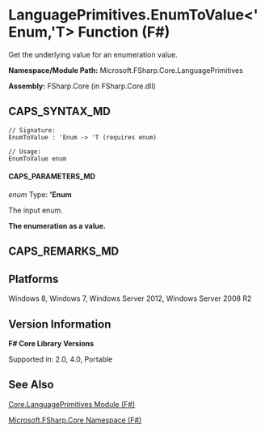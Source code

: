 # LanguagePrimitives.EnumToValue<'Enum,'T> Function (F#)

Get the underlying value for an enumeration value.

**Namespace/Module Path:** Microsoft.FSharp.Core.LanguagePrimitives

**Assembly:** FSharp.Core (in FSharp.Core.dll)


## CAPS_SYNTAX_MD

```
// Signature:
EnumToValue : 'Enum -> 'T (requires enum)

// Usage:
EnumToValue enum
```

#### CAPS_PARAMETERS_MD
*enum*
Type: **'Enum**


The input enum.



**The enumeration as a value.**
## CAPS_REMARKS_MD

## Platforms
Windows 8, Windows 7, Windows Server 2012, Windows Server 2008 R2


## Version Information
**F# Core Library Versions**

Supported in: 2.0, 4.0, Portable




## See Also
[Core.LanguagePrimitives Module &#40;F&#35;&#41;](Core.LanguagePrimitives+Module+%28F%23%29.md)

[Microsoft.FSharp.Core Namespace &#40;F&#35;&#41;](Microsoft.FSharp.Core+Namespace+%28F%23%29.md)

